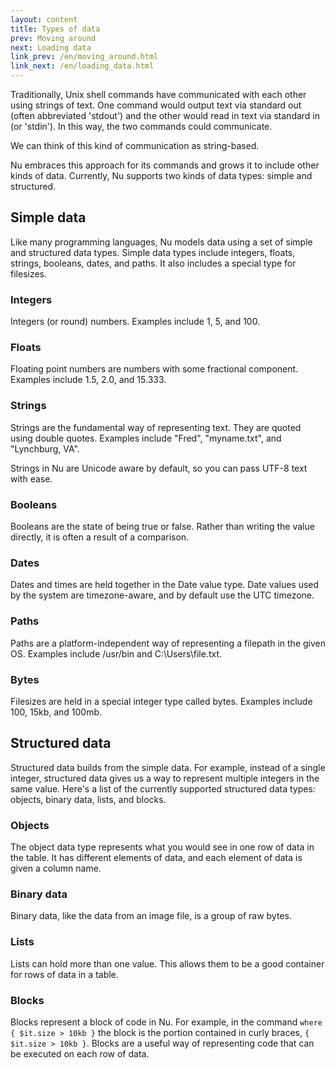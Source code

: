 ```yaml
---
layout: content
title: Types of data
prev: Moving around
next: Loading data
link_prev: /en/moving_around.html
link_next: /en/loading_data.html
---
```


Traditionally, Unix shell commands have communicated with each other using strings of text. One command would output text via standard out (often abbreviated 'stdout') and the other would read in text via standard in (or 'stdin'). In this way, the two commands could communicate.

We can think of this kind of communication as string-based.

Nu embraces this approach for its commands and grows it to include other kinds of data.  Currently, Nu supports two kinds of data types: simple and structured.

## Simple data

Like many programming languages, Nu models data using a set of simple and structured data types. Simple data types include integers, floats, strings, booleans, dates, and paths. It also includes a special type for filesizes.

### Integers

Integers (or round) numbers. Examples include 1, 5, and 100.

### Floats

Floating point numbers are numbers with some fractional component. Examples include 1.5, 2.0, and 15.333.

### Strings

Strings are the fundamental way of representing text. They are quoted using double quotes. Examples include "Fred", "myname.txt", and "Lynchburg, VA".

Strings in Nu are Unicode aware by default, so you can pass UTF-8 text with ease.

### Booleans

Booleans are the state of being true or false. Rather than writing the value directly, it is often a result of a comparison.

### Dates

Dates and times are held together in the Date value type. Date values used by the system are timezone-aware, and by default use the UTC timezone.

### Paths

Paths are a platform-independent way of representing a filepath in the given OS. Examples include /usr/bin and C:\Users\file.txt.

### Bytes

Filesizes are held in a special integer type called bytes. Examples include 100, 15kb, and 100mb.

## Structured data

Structured data builds from the simple data. For example, instead of a single integer, structured data gives us a way to represent multiple integers in the same value. Here's a list of the currently supported structured data types: objects, binary data, lists, and blocks.

### Objects

The object data type represents what you would see in one row of data in the table. It has different elements of data, and each element of data is given a column name.

### Binary data

Binary data, like the data from an image file, is a group of raw bytes.

### Lists

Lists can hold more than one value. This allows them to be a good container for rows of data in a table.

### Blocks

Blocks represent a block of code in Nu. For example, in the command `where { $it.size > 10kb }` the block is the portion contained in curly braces, `{ $it.size > 10kb }`. Blocks are a useful way of representing code that can be executed on each row of data.

